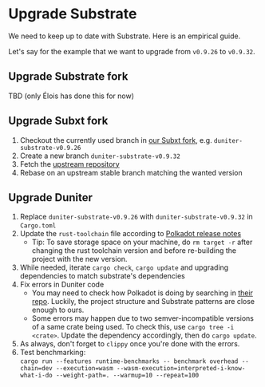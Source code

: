 # Upgrade Substrate

We need to keep up to date with Substrate. Here is an empirical guide.

Let's say for the example that we want to upgrade from `v0.9.26` to `v0.9.32`.

## Upgrade Substrate fork

TBD (only Élois has done this for now)

## Upgrade Subxt fork

1. Checkout the currently used branch in [our Subxt fork](https://github.com/duniter/subxt), e.g. `duniter-substrate-v0.9.26`
2. Create a new branch `duniter-substrate-v0.9.32`
3. Fetch the [upstream repository](https://github.com/paritytech/subxt)
4. Rebase on an upstream stable branch matching the wanted version

## Upgrade Duniter

1. Replace `duniter-substrate-v0.9.26` with `duniter-substrate-v0.9.32` in `Cargo.toml`
2. Update the `rust-toolchain` file according to [Polkadot release notes](https://github.com/paritytech/polkadot/releases)
	* Tip: To save storage space on your machine, do `rm target -r` after changing the rust toolchain version and before re-building the project with the new version.
3. While needed, iterate `cargo check`, `cargo update` and upgrading dependencies to match substrate's dependencies
4. Fix errors in Duniter code
	* You may need to check how Polkadot is doing by searching in [their repo](https://github.com/paritytech/polkadot). Luckily, the project structure and Substrate patterns are close enough to ours.
	* Some errors may happen due to two semver-incompatible versions of a same crate being used. To check this, use `cargo tree -i <crate>`. Update the dependency accordingly, then do `cargo update`.
5. As always, don't forget to `clippy` once you're done with the errors.
6. Test benchmarking:  
	`cargo run --features runtime-benchmarks -- benchmark overhead --chain=dev --execution=wasm --wasm-execution=interpreted-i-know-what-i-do --weight-path=. --warmup=10 --repeat=100`